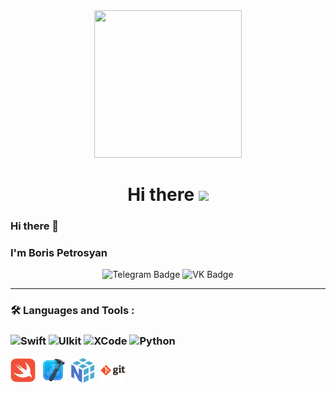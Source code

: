 <div id="header" align="center">
 <img src="https://i.pinimg.com/originals/78/5b/8f/785b8fd1e06360016a0ad714737b6dac.png" height="236" width="236"/>
 <h1>
  Hi there
  <img src="https://media.giphy.com/media/hvRJCLFzcasrR4ia7z/giphy.gif" width="30px"/>
</h1>
</div>

### Hi there 👋
### I'm Boris Petrosyan

<div id="badges" align="center">
  <img src="https://img.shields.io/badge/Telegram-blue?style=for-the-badge&logo=telegram&logoColor=white" alt="Telegram Badge"/>
  <img src="https://img.shields.io/badge/VK-blue?style=for-the-badge&logo=vk&logoColor=white" alt="VK Badge"/>
</div>

---

### :hammer_and_wrench: Languages and Tools :
### ![Swift](https://img.shields.io/badge/SWIFT-white?style=for-the-badge&logo=swift&logoColor=red) ![UIkit](https://img.shields.io/badge/UIKit-cyan?style=for-the-badge&logo=uikit&logoColor=white) ![XCode](https://img.shields.io/badge/XCode-282828?style=for-the-badge&logo=xcode&logoColor=59A6F0) ![Python](https://img.shields.io/badge/python-3670A0?style=for-the-badge&logo=python&logoColor=ffdd54) 

<div>
  <img src="https://github.com/devicons/devicon/blob/master/icons/swift/swift-original.svg" title="Swift" alt="Swift" width="40" height="40"/>&nbsp;
  <img src="https://github.com/devicons/devicon/blob/master/icons/xcode/xcode-original.svg" title="XCode" alt="XCode" width="40" height="40"/>&nbsp;
  <img src="https://github.com/devicons/devicon/blob/master/icons/numpy/numpy-original.svg" title="Numpy" alt="Numpy" width="40" height="40"/>&nbsp;
  <img src="https://github.com/devicons/devicon/blob/master/icons/git/git-original-wordmark.svg" title="Git" **alt="Git" width="40" height="40"/>
</div>
